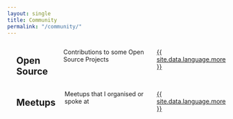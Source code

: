 ```yaml
---
layout: single
title: Community
permalink: "/community/"
---
```

<div class="medium-4 columns frontpage-widget">
    <a href="/community/oss">
        <img src="{{widget_image}}" alt="" />
    </a>
  <h2 class="font-size-h3 t10">Open Source
  </h2>
  <p>Contributions to some Open Source Projects</p>
  <p><a class="button tiny radius" href="{{ site.url }}{{ site.baseurl }}/community/oss/">{{ site.data.language.more }}</a></p>
</div>

<div class="medium-4 columns frontpage-widget">
    <a href="/community/meetups">
        <img src="{{widget_image}}" alt="" />
    </a>
  <h2 class="font-size-h3 t10">Meetups</h2>
  <p>Meetups that I organised or spoke at</p>
  <p><a class="button tiny radius" href="{{ site.url }}{{ site.baseurl }}/community/meetups/">{{ site.data.language.more }}</a></p>
</div>